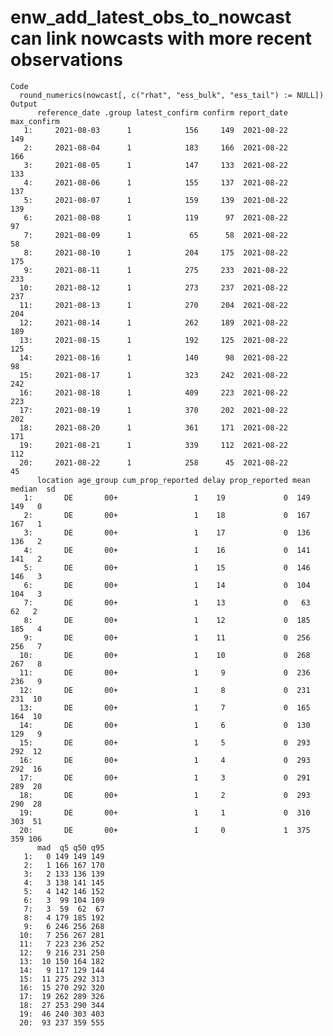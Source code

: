 # enw_add_latest_obs_to_nowcast can link nowcasts with more recent observations

    Code
      round_numerics(nowcast[, c("rhat", "ess_bulk", "ess_tail") := NULL])
    Output
          reference_date .group latest_confirm confirm report_date max_confirm
       1:     2021-08-03      1            156     149  2021-08-22         149
       2:     2021-08-04      1            183     166  2021-08-22         166
       3:     2021-08-05      1            147     133  2021-08-22         133
       4:     2021-08-06      1            155     137  2021-08-22         137
       5:     2021-08-07      1            159     139  2021-08-22         139
       6:     2021-08-08      1            119      97  2021-08-22          97
       7:     2021-08-09      1             65      58  2021-08-22          58
       8:     2021-08-10      1            204     175  2021-08-22         175
       9:     2021-08-11      1            275     233  2021-08-22         233
      10:     2021-08-12      1            273     237  2021-08-22         237
      11:     2021-08-13      1            270     204  2021-08-22         204
      12:     2021-08-14      1            262     189  2021-08-22         189
      13:     2021-08-15      1            192     125  2021-08-22         125
      14:     2021-08-16      1            140      98  2021-08-22          98
      15:     2021-08-17      1            323     242  2021-08-22         242
      16:     2021-08-18      1            409     223  2021-08-22         223
      17:     2021-08-19      1            370     202  2021-08-22         202
      18:     2021-08-20      1            361     171  2021-08-22         171
      19:     2021-08-21      1            339     112  2021-08-22         112
      20:     2021-08-22      1            258      45  2021-08-22          45
          location age_group cum_prop_reported delay prop_reported mean median  sd
       1:       DE       00+                 1    19             0  149    149   0
       2:       DE       00+                 1    18             0  167    167   1
       3:       DE       00+                 1    17             0  136    136   2
       4:       DE       00+                 1    16             0  141    141   2
       5:       DE       00+                 1    15             0  146    146   3
       6:       DE       00+                 1    14             0  104    104   3
       7:       DE       00+                 1    13             0   63     62   2
       8:       DE       00+                 1    12             0  185    185   4
       9:       DE       00+                 1    11             0  256    256   7
      10:       DE       00+                 1    10             0  268    267   8
      11:       DE       00+                 1     9             0  236    236   9
      12:       DE       00+                 1     8             0  231    231  10
      13:       DE       00+                 1     7             0  165    164  10
      14:       DE       00+                 1     6             0  130    129   9
      15:       DE       00+                 1     5             0  293    292  12
      16:       DE       00+                 1     4             0  293    292  16
      17:       DE       00+                 1     3             0  291    289  20
      18:       DE       00+                 1     2             0  293    290  28
      19:       DE       00+                 1     1             0  310    303  51
      20:       DE       00+                 1     0             1  375    359 106
          mad  q5 q50 q95
       1:   0 149 149 149
       2:   1 166 167 170
       3:   2 133 136 139
       4:   3 138 141 145
       5:   4 142 146 152
       6:   3  99 104 109
       7:   3  59  62  67
       8:   4 179 185 192
       9:   6 246 256 268
      10:   7 256 267 281
      11:   7 223 236 252
      12:   9 216 231 250
      13:  10 150 164 182
      14:   9 117 129 144
      15:  11 275 292 313
      16:  15 270 292 320
      17:  19 262 289 326
      18:  27 253 290 344
      19:  46 240 303 403
      20:  93 237 359 555

